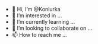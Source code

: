 - 👋 Hi, I’m @Koniurka
- 👀 I’m interested in ...
- 🌱 I’m currently learning ...
- 💞️ I’m looking to collaborate on ...
- 📫 How to reach me ...

<!---
Koniurka/Koniurka is a ✨ special ✨ repository because its `README.md` (this file) appears on your GitHub profile.
You can click the Preview link to take a look at your changes.
--->
